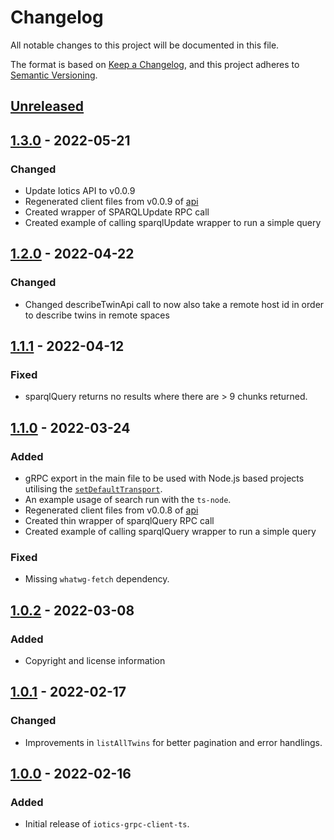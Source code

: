 # Changelog
All notable changes to this project will be documented in this file.

The format is based on [Keep a Changelog](https://keepachangelog.com/en/1.0.0/),
and this project adheres to [Semantic Versioning](https://semver.org/spec/v2.0.0.html).


## [Unreleased]

## [1.3.0] - 2022-05-21
### Changed
- Update Iotics API to v0.0.9
- Regenerated client files from v0.0.9 of [api](https://github.com/Iotic-Labs/api)
- Created wrapper of SPARQLUpdate RPC call
- Created example of calling sparqlUpdate wrapper to run a simple query

## [1.2.0] - 2022-04-22
### Changed
- Changed describeTwinApi call to now also take a remote host id in order to describe twins in remote spaces

## [1.1.1] - 2022-04-12
### Fixed
- sparqlQuery returns no results where there are > 9 chunks returned.

## [1.1.0] - 2022-03-24
### Added
- gRPC export in the main file to be used with Node.js based projects utilising the
  [`setDefaultTransport`](https://github.com/improbable-eng/grpc-web/tree/master/client/grpc-web-node-http-transport).
- An example usage of search run with the `ts-node`.
- Regenerated client files from v0.0.8 of [api](https://github.com/Iotic-Labs/api)
- Created thin wrapper of sparqlQuery RPC call
- Created example of calling sparqlQuery wrapper to run a simple query

### Fixed
- Missing `whatwg-fetch` dependency.

## [1.0.2] - 2022-03-08
### Added
- Copyright and license information


## [1.0.1] - 2022-02-17
### Changed
- Improvements in `listAllTwins` for better pagination and error handlings.


## [1.0.0] - 2022-02-16
### Added
- Initial release of `iotics-grpc-client-ts`.


[Unreleased]: https://github.com/Iotic-Labs/iotics-grpc-client-ts/compare/v1.3.0...HEAD
[1.3.0]: https://github.com/Iotic-Labs/iotics-grpc-client-ts/compare/v1.2.0...v1.3.0
[1.2.0]: https://github.com/Iotic-Labs/iotics-grpc-client-ts/compare/v1.1.1...v1.2.0
[1.1.1]: https://github.com/Iotic-Labs/iotics-grpc-client-ts/compare/v1.1.0...v1.1.1
[1.1.0]: https://github.com/Iotic-Labs/iotics-grpc-client-ts/compare/v1.0.2...v1.1.0
[1.0.2]: https://github.com/Iotic-Labs/iotics-grpc-client-ts/compare/v1.0.1...v1.0.2
[1.0.1]: https://github.com/Iotic-Labs/iotics-grpc-client-ts/compare/v1.0.0...v1.0.1
[1.0.0]: https://github.com/Iotic-Labs/iotics-grpc-client-ts/releases/tag/v1.0.0
